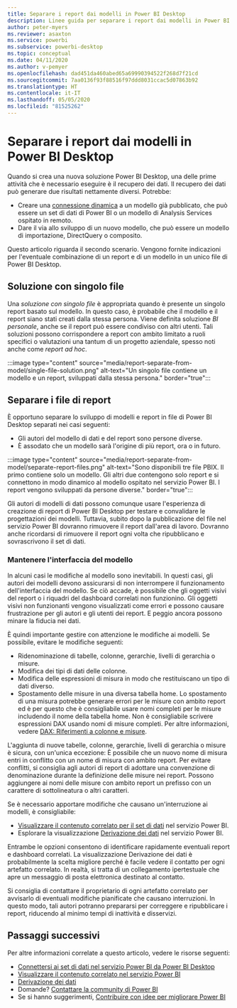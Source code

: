 ```yaml
---
title: Separare i report dai modelli in Power BI Desktop
description: Linee guida per separare i report dai modelli in Power BI Desktop.
author: peter-myers
ms.reviewer: asaxton
ms.service: powerbi
ms.subservice: powerbi-desktop
ms.topic: conceptual
ms.date: 04/11/2020
ms.author: v-pemyer
ms.openlocfilehash: dad451da460abed65a69990394522f268d7f21cd
ms.sourcegitcommit: 7aa0136f93f88516f97ddd8031ccac5d07863b92
ms.translationtype: HT
ms.contentlocale: it-IT
ms.lasthandoff: 05/05/2020
ms.locfileid: "81525262"
---
```

# <a name="separate-reports-from-models-in-power-bi-desktop"></a>Separare i report dai modelli in Power BI Desktop

Quando si crea una nuova soluzione Power BI Desktop, una delle prime attività che è necessario eseguire è il recupero dei dati. Il recupero dei dati può generare due risultati nettamente diversi. Potrebbe:

- Creare una [connessione dinamica](../desktop-report-lifecycle-datasets.md) a un modello già pubblicato, che può essere un set di dati di Power BI o un modello di Analysis Services ospitato in remoto.
- Dare il via allo sviluppo di un nuovo modello, che può essere un modello di importazione, DirectQuery o composito.

Questo articolo riguarda il secondo scenario. Vengono fornite indicazioni per l'eventuale combinazione di un report e di un modello in un unico file di Power BI Desktop.

## <a name="single-file-solution"></a>Soluzione con singolo file

Una _soluzione con singolo file_ è appropriata quando è presente un singolo report basato sul modello. In questo caso, è probabile che il modello e il report siano stati creati dalla stessa persona. Viene definita soluzione _BI personale_, anche se il report può essere condiviso con altri utenti. Tali soluzioni possono corrispondere a report con ambito limitato a ruoli specifici o valutazioni una tantum di un progetto aziendale, spesso noti anche come _report ad hoc_.

:::image type="content" source="media/report-separate-from-model/single-file-solution.png" alt-text="Un singolo file contiene un modello e un report, sviluppati dalla stessa persona." border="true":::

## <a name="separate-report-files"></a>Separare i file di report

È opportuno separare lo sviluppo di modelli e report in file di Power BI Desktop separati nei casi seguenti:

- Gli autori del modello di dati e del report sono persone diverse.
- È assodato che un modello sarà l'origine di più report, ora o in futuro.

:::image type="content" source="media/report-separate-from-model/separate-report-files.png" alt-text="Sono disponibili tre file PBIX. Il primo contiene solo un modello. Gli altri due contengono solo report e si connettono in modo dinamico al modello ospitato nel servizio Power BI. I report vengono sviluppati da persone diverse." border="true":::

Gli autori di modelli di dati possono comunque usare l'esperienza di creazione di report di Power BI Desktop per testare e convalidare le progettazioni dei modelli. Tuttavia, subito dopo la pubblicazione del file nel servizio Power BI dovranno rimuovere il report dall'area di lavoro. Dovranno anche ricordarsi di rimuovere il report ogni volta che ripubblicano e sovrascrivono il set di dati.

### <a name="preserve-the-model-interface"></a>Mantenere l'interfaccia del modello

In alcuni casi le modifiche al modello sono inevitabili. In questi casi, gli autori dei modelli devono assicurarsi di non interrompere il funzionamento dell'interfaccia del modello. Se ciò accade, è possibile che gli oggetti visivi del report o i riquadri del dashboard correlati non funzionino. Gli oggetti visivi non funzionanti vengono visualizzati come errori e possono causare frustrazione per gli autori e gli utenti dei report. E peggio ancora possono minare la fiducia nei dati.

È quindi importante gestire con attenzione le modifiche ai modelli. Se possibile, evitare le modifiche seguenti:

- Ridenominazione di tabelle, colonne, gerarchie, livelli di gerarchia o misure.
- Modifica dei tipi di dati delle colonne.
- Modifica delle espressioni di misura in modo che restituiscano un tipo di dati diverso.
- Spostamento delle misure in una diversa tabella home. Lo spostamento di una misura potrebbe generare errori per le misure con ambito report ed è per questo che è consigliabile usare nomi completi per le misure includendo il nome della tabella home. Non è consigliabile scrivere espressioni DAX usando nomi di misure completi. Per altre informazioni, vedere [DAX: Riferimenti a colonne e misure](dax-column-measure-references.md).

L'aggiunta di nuove tabelle, colonne, gerarchie, livelli di gerarchia o misure è sicura, con un'unica eccezione: È possibile che un nuovo nome di misura entri in conflitto con un nome di misura con ambito report. Per evitare conflitti, si consiglia agli autori di report di adottare una convenzione di denominazione durante la definizione delle misure nei report. Possono aggiungere ai nomi delle misure con ambito report un prefisso con un carattere di sottolineatura o altri caratteri.

Se è necessario apportare modifiche che causano un'interruzione ai modelli, è consigliabile:

- [Visualizzare il contenuto correlato per il set di dati](../consumer/end-user-related.md#view-related-content-for-a-dataset) nel servizio Power BI.
- Esplorare la visualizzazione [Derivazione dei dati](../collaborate-share/service-data-lineage.md) nel servizio Power BI.

Entrambe le opzioni consentono di identificare rapidamente eventuali report e dashboard correlati. La visualizzazione Derivazione dei dati è probabilmente la scelta migliore perché è facile vedere il contatto per ogni artefatto correlato. In realtà, si tratta di un collegamento ipertestuale che apre un messaggio di posta elettronica destinato al contatto.

Si consiglia di contattare il proprietario di ogni artefatto correlato per avvisarlo di eventuali modifiche pianificate che causano interruzioni. In questo modo, tali autori potranno prepararsi per correggere e ripubblicare i report, riducendo al minimo tempi di inattività e disservizi.

## <a name="next-steps"></a>Passaggi successivi

Per altre informazioni correlate a questo articolo, vedere le risorse seguenti:

- [Connettersi ai set di dati nel servizio Power BI da Power BI Desktop](../desktop-report-lifecycle-datasets.md)
- [Visualizzare il contenuto correlato nel servizio Power BI](../consumer/end-user-related.md)
- [Derivazione dei dati](../collaborate-share/service-data-lineage.md)
- Domande? [Contattare la community di Power BI](https://community.powerbi.com/)
- Se si hanno suggerimenti, [Contribuire con idee per migliorare Power BI](https://ideas.powerbi.com/)
